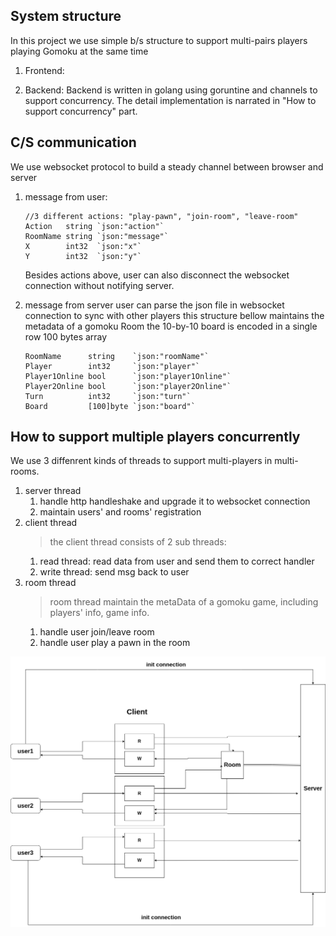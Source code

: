## System structure

In this project we use simple b/s structure to support multi-pairs players playing Gomoku at the same time

1. Frontend:

2. Backend:
   Backend is written in golang using goruntine and channels to support concurrency. The detail implementation is narrated in "How to support concurrency" part.

## C/S communication

We use websocket protocol to build a steady channel between browser and server

1.  message from user:

    ```
    //3 different actions: "play-pawn", "join-room", "leave-room"
    Action   string `json:"action"`
    RoomName string `json:"message"`
    X        int32  `json:"x"`
    Y        int32  `json:"y"`
    ```

    Besides actions above, user can also disconnect the websocket connection without notifying server.

2.  message from server
    user can parse the json file in websocket connection to sync with other players
    this structure bellow maintains the metadata of a gomoku Room
    the 10-by-10 board is encoded in a single row 100 bytes array

        RoomName      string    `json:"roomName"`
        Player        int32     `json:"player"`
        Player1Online bool      `json:"player1Online"`
        Player2Online bool      `json:"player2Online"`
        Turn          int32     `json:"turn"`
        Board         [100]byte `json:"board"`

## How to support multiple players concurrently

We use 3 diffenrent kinds of threads to support multi-players in multi-rooms.

1. server thread
   1. handle http handleshake and upgrade it to websocket connection
   2. maintain users' and rooms' registration
2. client thread
   > the client thread consists of 2 sub threads:
   1. read thread: read data from user and send them to correct handler
   2. write thread: send msg back to user
3. room thread
   > room thread maintain the metaData of a gomoku game, including players' info, game info.
   1. handle user join/leave room
   2. handle user play a pawn in the room

![](./gomoku.drawio.png)
